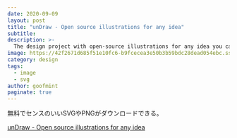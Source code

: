 ```yaml
---
date: 2020-09-09
layout: post
title: "unDraw - Open source illustrations for any idea"
subtitle: 
description: >-
  The design project with open-source illustrations for any idea you can imagine and create. Create beautiful websites, products and applications with your color, for free.
image: https://42f2671d685f51e10fc6-b9fcecea3e50b3b59bdc28dead054ebc.ssl.cf5.rackcdn.com/v2/undraw_social_20.png
category: design
tags:
  - image
  - svg
author: goofmint
paginate: true
---
```

無料でセンスのいいSVGやPNGがダウンロードできる。

[unDraw - Open source illustrations for any idea](https://undraw.co/)

